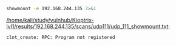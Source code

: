 ```bash
showmount -e 192.168.244.135 2>&1
```

[/home/kali/study/vulnhub/Kioptrix-lvl1/results/192.168.244.135/scans/udp111/udp_111_showmount.txt](file:///home/kali/study/vulnhub/Kioptrix-lvl1/results/192.168.244.135/scans/udp111/udp_111_showmount.txt):

```
clnt_create: RPC: Program not registered


```
